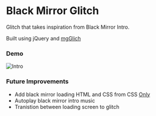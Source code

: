 # Black Mirror Glitch

Glitch that takes inspiration from Black Mirror Intro.

Built using jQuery and [mgGlich](https://github.com/hmongouachon/mgGlitch) 

### Demo

![Intro](https://user-images.githubusercontent.com/39765499/51179863-a3a71600-18be-11e9-80d4-c7e6f9715cae.gif)

### Future Improvements

* Add black mirror loading HTML and CSS from CSS [Only](https://github.com/barclayd/CSS-Only/tree/master/BlackMirror)
* Autoplay black mirror intro music
* Tranistion between loading screen to glitch